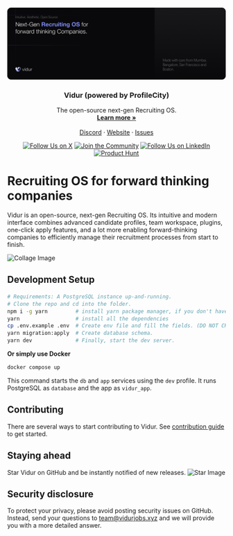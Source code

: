 <p align="center">
  <a href="https://github.com/nirvanaOSS/vidur">
   <img src="./header.png" alt="Logo">
  </a>

  <h3 align="center">Vidur (powered by ProfileCity)</h3>

  <p align="center">
    The open-source next-gen Recruiting OS.
    <br />
    <a href="https://www.profilecity.xyz/vidur"><strong>Learn more »</strong></a>
    <br />
    <br />
    <a href="https://discord.gg/9ms5uYF8xF">Discord</a>
    ·
    <a href="https://www.profilecity.xyz/vidur">Website</a>
    ·
    <a href="https://github.com/profilecity/vidur/issues">Issues</a>
  </p>
</p>

<p align="center">
   <a href="https://x.com/profilecityhq"><img src="https://img.shields.io/twitter/follow/profilecityhq" alt="Follow Us on X"></a>
   <a href="https://discord.gg/9ms5uYF8xF"><img src="https://img.shields.io/badge/Discord%20-%20Join%20the%20Community%20-%20%235865F2" alt="Join the Community"></a>
   <a href="https://www.linkedin.com/company/profilecity"><img src="https://img.shields.io/badge/LinkedIn%20-%20The%20Nirvana%20Labs%20-%20%230E92D5" alt="Follow Us on LinkedIn"></a>
   <a href="https://www.producthunt.com/products/vidur"><img src="https://img.shields.io/badge/Product%20Hunt%20-%20Vidur%20-%20%23DA552F" alt="Product Hunt"></a>
</p>

# Recruiting OS for forward thinking companies

Vidur is an open-source, next-gen Recruiting OS. Its intuitive and modern interface combines advanced candidate profiles, team workspace, plugins, one-click apply features, and a lot more enabling forward-thinking companies to efficiently manage their recruitment processes from start to finish.

![Collage Image](asset/collage.png)

## Development Setup

```sh
# Requirements: A PostgreSQL instance up-and-running.
# Clone the repo and cd into the folder.
npm i -g yarn         # install yarn package manager, if you don't have already.
yarn                  # install all the dependencies
cp .env.example .env  # Create env file and fill the fields. (DO NOT CHANGE PORT)
yarn migration:apply  # Create database schema.
yarn dev              # Finally, start the dev server.
```

**Or simply use Docker**

```bash
docker compose up
```

This command starts the `db` and `app` services using the `dev` profile. It runs PostgreSQL as `database` and the app as `vidur_app`.

## Contributing

There are several ways to start contributing to Vidur. See [contribution guide](./CONTRIBUTING.md) to get started.

## Staying ahead

Star Vidur on GitHub and be instantly notified of new releases.
![Star Image](asset/star-repo.gif)

## Security disclosure

To protect your privacy, please avoid posting security issues on GitHub. Instead, send your questions to team@vidurjobs.xyz and we will provide you with a more detailed answer.
